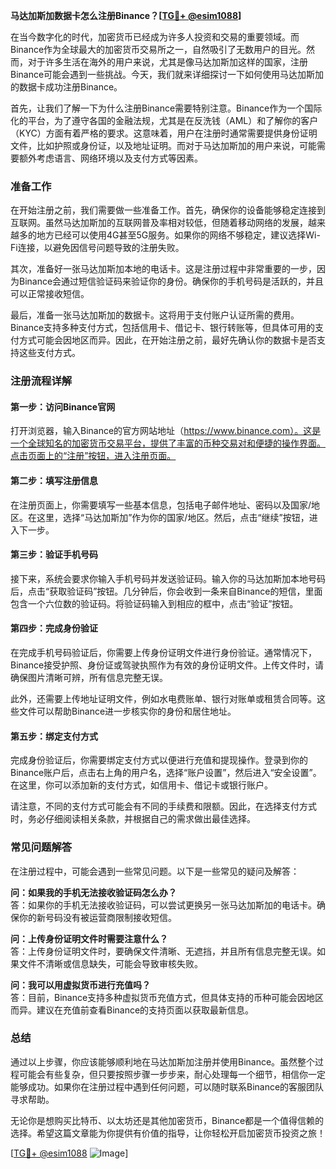 **马达加斯加数据卡怎么注册Binance？[[TG💪+ @esim1088](https://t.me/s/esim1088)]**

在当今数字化的时代，加密货币已经成为许多人投资和交易的重要领域。而Binance作为全球最大的加密货币交易所之一，自然吸引了无数用户的目光。然而，对于许多生活在海外的用户来说，尤其是像马达加斯加这样的国家，注册Binance可能会遇到一些挑战。今天，我们就来详细探讨一下如何使用马达加斯加的数据卡成功注册Binance。

首先，让我们了解一下为什么注册Binance需要特别注意。Binance作为一个国际化的平台，为了遵守各国的金融法规，尤其是在反洗钱（AML）和了解你的客户（KYC）方面有着严格的要求。这意味着，用户在注册时通常需要提供身份证明文件，比如护照或身份证，以及地址证明。而对于马达加斯加的用户来说，可能需要额外考虑语言、网络环境以及支付方式等因素。

### 准备工作

在开始注册之前，我们需要做一些准备工作。首先，确保你的设备能够稳定连接到互联网。虽然马达加斯加的互联网普及率相对较低，但随着移动网络的发展，越来越多的地方已经可以使用4G甚至5G服务。如果你的网络不够稳定，建议选择Wi-Fi连接，以避免因信号问题导致的注册失败。

其次，准备好一张马达加斯加本地的电话卡。这是注册过程中非常重要的一步，因为Binance会通过短信验证码来验证你的身份。确保你的手机号码是活跃的，并且可以正常接收短信。

最后，准备一张马达加斯加的数据卡。这将用于支付账户认证所需的费用。Binance支持多种支付方式，包括信用卡、借记卡、银行转账等，但具体可用的支付方式可能会因地区而异。因此，在开始注册之前，最好先确认你的数据卡是否支持这些支付方式。

### 注册流程详解

#### 第一步：访问Binance官网

打开浏览器，输入Binance的官方网站地址（https://www.binance.com）。这是一个全球知名的加密货币交易平台，提供了丰富的币种交易对和便捷的操作界面。点击页面上的“注册”按钮，进入注册页面。

#### 第二步：填写注册信息

在注册页面上，你需要填写一些基本信息，包括电子邮件地址、密码以及国家/地区。在这里，选择“马达加斯加”作为你的国家/地区。然后，点击“继续”按钮，进入下一步。

#### 第三步：验证手机号码

接下来，系统会要求你输入手机号码并发送验证码。输入你的马达加斯加本地号码后，点击“获取验证码”按钮。几分钟后，你会收到一条来自Binance的短信，里面包含一个六位数的验证码。将验证码输入到相应的框中，点击“验证”按钮。

#### 第四步：完成身份验证

在完成手机号码验证后，你需要上传身份证明文件进行身份验证。通常情况下，Binance接受护照、身份证或驾驶执照作为有效的身份证明文件。上传文件时，请确保图片清晰可辨，所有信息完整无误。

此外，还需要上传地址证明文件，例如水电费账单、银行对账单或租赁合同等。这些文件可以帮助Binance进一步核实你的身份和居住地址。

#### 第五步：绑定支付方式

完成身份验证后，你需要绑定支付方式以便进行充值和提现操作。登录到你的Binance账户后，点击右上角的用户名，选择“账户设置”，然后进入“安全设置”。在这里，你可以添加新的支付方式，如信用卡、借记卡或银行账户。

请注意，不同的支付方式可能会有不同的手续费和限额。因此，在选择支付方式时，务必仔细阅读相关条款，并根据自己的需求做出最佳选择。

### 常见问题解答

在注册过程中，可能会遇到一些常见问题。以下是一些常见的疑问及解答：

**问：如果我的手机无法接收验证码怎么办？**  
答：如果你的手机无法接收验证码，可以尝试更换另一张马达加斯加的电话卡。确保你的新号码没有被运营商限制接收短信。

**问：上传身份证明文件时需要注意什么？**  
答：上传身份证明文件时，要确保文件清晰、无遮挡，并且所有信息完整无误。如果文件不清晰或信息缺失，可能会导致审核失败。

**问：我可以用虚拟货币进行充值吗？**  
答：目前，Binance支持多种虚拟货币充值方式，但具体支持的币种可能会因地区而异。建议在充值前查看Binance的支持页面以获取最新信息。

### 总结

通过以上步骤，你应该能够顺利地在马达加斯加注册并使用Binance。虽然整个过程可能会有些复杂，但只要按照步骤一步步来，耐心处理每一个细节，相信你一定能够成功。如果你在注册过程中遇到任何问题，可以随时联系Binance的客服团队寻求帮助。

无论你是想购买比特币、以太坊还是其他加密货币，Binance都是一个值得信赖的选择。希望这篇文章能为你提供有价值的指导，让你轻松开启加密货币投资之旅！

[[TG💪+ @esim1088](https://t.me/s/esim1088) ![Image](https://i.postimg.cc/4NQfJmqS/Snipaste-2025-05-13-00-14-12.png)]